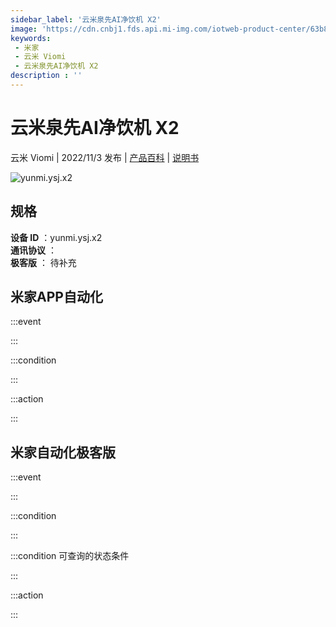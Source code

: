 ```yaml
---
sidebar_label: '云米泉先AI净饮机 X2'
image: 'https://cdn.cnbj1.fds.api.mi-img.com/iotweb-product-center/63b8994c7915fe961789a5ea67b8a0fd_1662542874873.png?GalaxyAccessKeyId=AKVGLQWBOVIRQ3XLEW&Expires=9223372036854775807&Signature=gq2dThsExBeo2JxR9hHLek1MXwI='
keywords: 
 - 米家
 - 云米 Viomi
 - 云米泉先AI净饮机 X2
description : ''
---
```

# 云米泉先AI净饮机 X2

云米 Viomi | 2022/11/3 发布 | [产品百科](https://home.mi.com/webapp/content/baike/product/index.html?model=yunmi.ysj.x2/) | [说明书](https://home.mi.com/views/introduction.html?model=yunmi.ysj.x2&region=cn)

![yunmi.ysj.x2](https://cdn.cnbj1.fds.api.mi-img.com/iotweb-product-center/63b8994c7915fe961789a5ea67b8a0fd_1662542874873.png?GalaxyAccessKeyId=AKVGLQWBOVIRQ3XLEW&Expires=9223372036854775807&Signature=gq2dThsExBeo2JxR9hHLek1MXwI=)

## 规格  
> 
**设备 ID** ：yunmi.ysj.x2  
**通讯协议** ：  
**极客版**  ： 待补充 


## 米家APP自动化  

:::event  

:::

:::condition  

:::

:::action   

:::

## 米家自动化极客版  

:::event  

:::

:::condition  

:::

:::condition 可查询的状态条件  

:::

:::action  

:::

        
